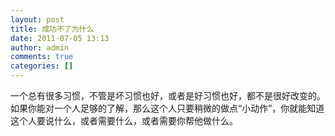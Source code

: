 ```yaml
---
layout: post
title: 成功不了为什么
date: 2011-07-05 13:13
author: admin
comments: true
categories: []
---
```

一个总有很多习惯，不管是坏习惯也好，或者是好习惯也好，都不是很好改变的。如果你能对一个人足够的了解，那么这个人只要稍微的做点“小动作”，你就能知道这个人要说什么，或者需要什么，或者需要你帮他做什么。 
